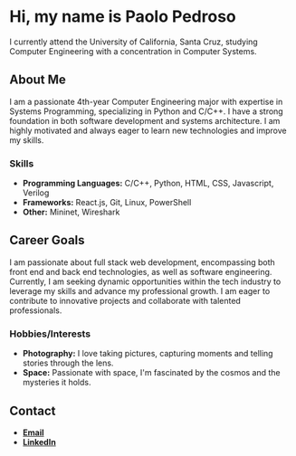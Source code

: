 # Hi, my name is Paolo Pedroso

I currently attend the University of California, Santa Cruz, studying Computer Engineering with a concentration in Computer Systems. 

## About Me
I am a passionate 4th-year Computer Engineering major with expertise in Systems Programming, specializing in Python and C/C++. I have a strong foundation in both software development and systems architecture. I am highly motivated and always eager to learn new technologies and improve my skills.

### Skills
- **Programming Languages:** C/C++, Python, HTML, CSS, Javascript, Verilog
- **Frameworks:** React.js, Git, Linux, PowerShell
- **Other:** Mininet, Wireshark

## Career Goals
I am passionate about full stack web development, encompassing both front end and back end technologies, as well as software engineering. Currently, I am seeking dynamic opportunities within the tech industry to leverage my skills and advance my professional growth. I am eager to contribute to innovative projects and collaborate with talented professionals.

### Hobbies/Interests
- **Photography:** I love taking pictures, capturing moments and telling stories through the lens.
- **Space:** Passionate with space, I'm fascinated by the cosmos and the mysteries it holds.

## Contact
- [**Email**](mailto:paoloapedroso@gmail.com)
- [**LinkedIn**](https://www.linkedin.com/in/paolo-pedroso-848791232/)
